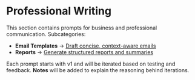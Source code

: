 # Professional Writing

This section contains prompts for business and professional communication.
Subcategories:
- **Email Templates** → [Draft concise, context-aware emails](./email-templates)
- **Reports** → [Generate structured reports and summaries](./reports)

Each prompt starts with v1 and will be iterated based on testing and feedback. **Notes** will be added to explain the reasoning behind iterations.
